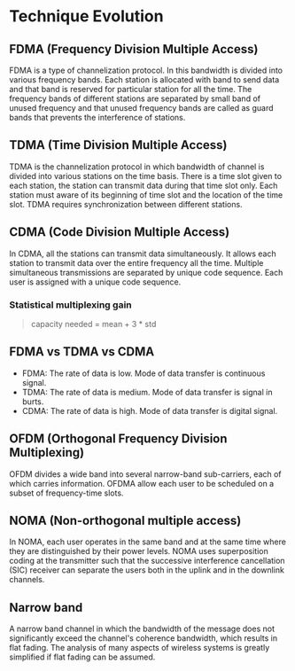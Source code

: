 # Technique Evolution

## FDMA (Frequency Division Multiple Access)

FDMA is a type of channelization protocol. In this bandwidth is divided into various frequency bands. Each station is allocated with band to send data and that band is reserved for particular station for all the time. The frequency bands of different stations are separated by small band of unused frequency and that unused frequency bands are called as guard bands that prevents the interference of stations.

## TDMA (Time Division Multiple Access)

TDMA is the channelization protocol in which bandwidth of channel is divided into various stations on the time basis. There is a time slot given to each station, the station can transmit data during that time slot only. Each station must aware of its beginning of time slot and the location of the time slot. TDMA requires synchronization between different stations.

## CDMA (Code Division Multiple Access)

In CDMA, all the stations can transmit data simultaneously. It allows each station to transmit data over the entire frequency all the time. Multiple simultaneous transmissions are separated by unique code sequence. Each user is assigned with a unique code sequence. 

### Statistical multiplexing gain

> capacity needed = mean + 3 * std

## FDMA vs TDMA vs CDMA

- FDMA: The rate of data is low. Mode of data transfer is continuous signal.
- TDMA: The rate of data is medium. Mode of data transfer is signal in burts.
- CDMA: The rate of data is high. Mode of data transfer is digital signal.

## OFDM (Orthogonal Frequency Division Multiplexing)

OFDM divides a wide band into several narrow-band sub-carriers, each of which carries information. OFDMA allow each user to be scheduled on a subset of frequency-time slots.

## NOMA (Non-orthogonal multiple access)

In NOMA, each user operates in the same band and at the same time where they are distinguished by their power levels. NOMA uses superposition coding at the transmitter such that the successive interference cancellation (SIC) receiver can separate the users both in the uplink and in the downlink channels.

## Narrow band

A narrow band channel in which the bandwidth of the message does not significantly exceed the channel's coherence bandwidth, which results in flat fading. The analysis of many aspects of wireless systems is greatly simplified if flat fading can be assumed.